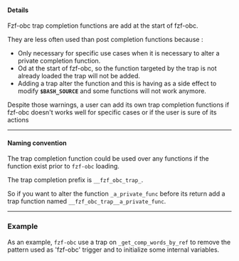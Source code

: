 #### Details

Fzf-obc trap completion functions are add at the start of fzf-obc.

They are less often used than post completion functions because :

  - Only necessary for specific use cases when it is necessary to alter a
      private completion function.
  - Od at the start of fzf-obc, so the function targeted by the
      trap is not already loaded the trap will not be added.
  - Adding a trap alter the function and this is having as a side effect to modify
      **`$BASH_SOURCE`** and some functions will not work anymore.

Despite those warnings, a user can add its own trap completion functions if 
fzf-obc doesn't works well for specific cases or if the user is sure of its actions

---

#### Naming convention

The trap completion function could be used over any functions if the function
exist prior to `fzf-obc` loading.

The trap completion prefix is `__fzf_obc_trap_`.

So if you want to alter the function `_a_private_func` before its return add
a trap function named `__fzf_obc_trap__a_private_func`.

---

### Example

As an example, `fzf-obc` use a trap on `_get_comp_words_by_ref` to remove the
pattern used as 'fzf-obc' trigger and to initialize some internal variables.

```bash
```
